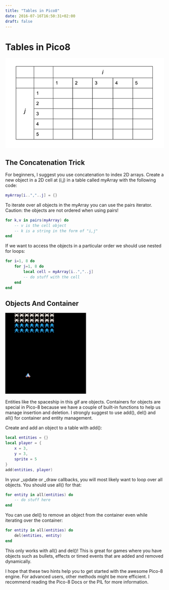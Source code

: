 ```yaml
---
title: "Tables in Pico8"
date: 2016-07-16T16:50:31+02:00
draft: false
---
```


# Tables in Pico8

![tables](/images/tables.png)

## The Concatenation Trick

For beginners, I suggest you use concatenation to index 2D arrays. Create a new object in a 2D cell at (i,j) in a table called myArray with the following code:

```lua
myArray[i..","..j] = {}
```

To iterate over all objects in the myArray you can use the pairs iterator. Caution: the objects are not ordered when using pairs!

```lua
for k,v in pairs(myArray) do
	-- v is the cell object
	-- k is a string in the form of "i,j"
end
```

If we want to access the objects in a particular order we should use nested for loops:

```lua
for i=1, 8 do
	for j=1, 8 do
		local cell = myArray[i..","..j]
		-- do stuff with the cell
	end
end
```

## Objects And Container

![](/images/invaders.gif)

Entities like the spaceship in this gif are objects. Containers for objects are special in Pico-8 because we have a couple of built-in functions to help us manage insertion and deletion. I strongly suggest to use add(), del() and all() for container and entity management.

Create and add an object to a table with add():

```lua
local entities = {}
local player = {
	x = 3,
	y = 3,
	sprite = 5
}
add(entities, player)
```

In your \_update or \_draw callbacks, you will most likely want to loop over all objects. You should use all() for that:

```lua
for entity in all(entities) do
	-- do stuff here
end
```

You can use del() to remove an object from the container even while iterating over the container:

```lua
for entity in all(entities) do
	del(entities, entity)
end
```

This only works with all() and del()! This is great for games where you have objects such as bullets, effects or timed events that are added and removed dynamically.

I hope that these two hints help you to get started with the awesome Pico-8 engine. For advanced users, other methods might be more efficient. I recommend reading the Pico-8 Docs or the PIL for more information.
